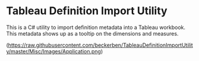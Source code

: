 # Tableau Definition Import Utility
This is a C# utility to import definition metadata into a Tableau workbook. This metadata shows up as a tooltip on the dimensions and measures.

(https://raw.githubusercontent.com/beckerben/TableauDefinitionImportUtility/master/Misc/Images/Application.png)


